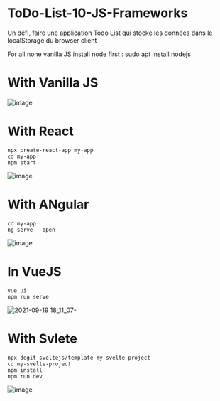 # ToDo-List-10-JS-Frameworks
Un défi, faire une application Todo List qui stocke les données dans le localStorage du browser client

For all none vanilla JS install node first :  sudo apt install nodejs

# With Vanilla JS
![image](https://user-images.githubusercontent.com/65620947/133935687-fd6a2b34-ee5c-4399-8331-40ade49652ec.png)

# With React
```
npx create-react-app my-app
cd my-app
npm start
```
![image](https://user-images.githubusercontent.com/65620947/133935749-0db68f49-7bfa-403f-a656-2c386b8b4277.png)

# With ANgular
```
cd my-app
ng serve --open
```
![image](https://user-images.githubusercontent.com/65620947/133935992-9d7c3b36-6760-4749-aca9-5082377db254.png)

# In VueJS
```
vue ui
npm run serve
 ```
![2021-09-19 18_11_07-](https://user-images.githubusercontent.com/65620947/133934935-6779dfe7-7491-4a21-a2ca-942109ab561a.png)

# With Svlete
```
npx degit sveltejs/template my-svelte-project
cd my-svelte-project
npm install
npm run dev
```
![image](https://user-images.githubusercontent.com/65620947/133935617-d58f6e8d-ae67-40d2-9bf8-e72006c115b5.png)
